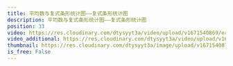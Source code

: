 ```yaml
---
title: 平均数与复式条形统计图——复式条形统计图
description: 平均数与复式条形统计图——复式条形统计图
position: 33
video: https://res.cloudinary.com/dtysyyt3a/video/upload/v1671540869/easymath/4年级下/08单元平均数与条形统计图/yhlmhzkz7g8rfynv7pyu.mp4
video_additional: https://res.cloudinary.com/dtysyyt3a/video/upload/v1671540899/easymath/4年级下/08单元平均数与条形统计图/每课一题的解答视频/fv3kgsgtslnstozknjln.mp4
thumbnail: https://res.cloudinary.com/dtysyyt3a/image/upload/v1671540871/easymath/4年级下/08单元平均数与条形统计图/sl2ytybrfqlso2tw9mas.png
is_free: False
---
```

